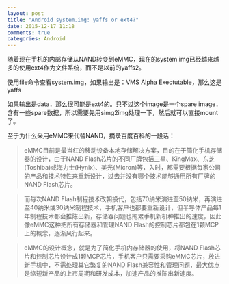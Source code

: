 ```yaml
---
layout: post
title: "Android system.img: yaffs or ext4?"
date: 2015-12-17 11:18
comments: true
categories: Android
---
```


随着现在手机的内部存储从NAND转变到eMMC，现在的system.img已经越来越多的使用ext4作为文件系统，而不是以前的yaffs2。

使用file命令查看system.img，如果输出是：VMS Alpha Exectutable，那么这是yaffs

<!-- more -->

如果输出是data，那么很可能是ext4的。只不过这个image是一个spare image，含有一些spare数据，所以需要先用simg2img处理一下，然后就可以直接mount了。

至于为什么采用eMMC来代替NAND，摘录百度百科的一段话：

> eMMC目前是最当红的移动设备本地存储解决方案，目的在于简化手机存储器的设计，由于NAND Flash芯片的不同厂牌包括三星、KingMax、东芝(Toshiba)或海力士(Hynix)、美光(Micron)等，入时，都需要根据每家公司的产品和技术特性来重新设计，过去并没有哪个技术能够通用所有厂牌的NAND Flash芯片。

> 而每次NAND Flash制程技术改朝换代，包括70纳米演进至50纳米，再演进至40纳米或30纳米制程技术，手机客户也都要重新设计，但半导体产品每1年制程技术都会推陈出新，存储器问题也拖累手机新机种推出的速度，因此像eMMC这种把所有存储器和管理NAND Flash的控制芯片都包在1颗MCP上的概念，逐渐风行起来。

> eMMC的设计概念，就是为了简化手机内存储器的使用，将NAND Flash芯片和控制芯片设计成1颗MCP芯片，手机客户只需要采购eMMC芯片，放进新手机中，不需处理其它繁复的NAND Flash兼容性和管理问题，最大优点是缩短新产品的上市周期和研发成本，加速产品的推陈出新速度。 

